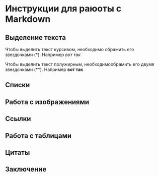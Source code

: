 # Инструкции для раюоты с Markdown

## Выделение текста

Чтобы выделить текст курсивом, необходимо обрамить его звездочками (*). Например *вот так*

Чтобы выделить текст полужирным, необходимообрамить его двумя звездочками (**). Например **вот так**

## Списки

## Работа с изображениями

## Сcылки

## Работа с таблицами

## Цитаты

## Заключение
